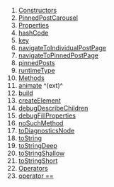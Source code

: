 1.  [Constructors](./PinnedPostCarousel-class.md)
2.  [PinnedPostCarousel](./PinnedPostCarousel/PinnedPostCarousel.md)
3.  [Properties](./PinnedPostCarousel-class.md)
4.  [hashCode](https://api.flutter.dev/flutter/widgets/Widget/hashCode.html)
5.  [key](https://api.flutter.dev/flutter/widgets/Widget/key.html)
6.  [navigateToIndividualPostPage](./PinnedPostCarousel/navigateToIndividualPostPage.md)
7.  [navigateToPinnedPostPage](./PinnedPostCarousel/navigateToPinnedPostPage.md)
8.  [pinnedPosts](./PinnedPostCarousel/pinnedPosts.md)
9.  [runtimeType](https://api.flutter.dev/flutter/dart-core/Object/runtimeType.html)
10. [Methods](./PinnedPostCarousel-class.md)
11. [animate](https://pub.dev/documentation/flutter_animate/4.5.0/flutter_animate/AnimateWidgetExtensions/animate.html)
    ^(ext)^
12. [build](./PinnedPostCarousel/build.md)
13. [createElement](https://api.flutter.dev/flutter/widgets/StatelessWidget/createElement.html)
14. [debugDescribeChildren](https://api.flutter.dev/flutter/foundation/DiagnosticableTree/debugDescribeChildren.html)
15. [debugFillProperties](https://api.flutter.dev/flutter/widgets/Widget/debugFillProperties.html)
16. [noSuchMethod](https://api.flutter.dev/flutter/dart-core/Object/noSuchMethod.html)
17. [toDiagnosticsNode](https://api.flutter.dev/flutter/foundation/DiagnosticableTree/toDiagnosticsNode.html)
18. [toString](https://api.flutter.dev/flutter/foundation/Diagnosticable/toString.html)
19. [toStringDeep](https://api.flutter.dev/flutter/foundation/DiagnosticableTree/toStringDeep.html)
20. [toStringShallow](https://api.flutter.dev/flutter/foundation/DiagnosticableTree/toStringShallow.html)
21. [toStringShort](https://api.flutter.dev/flutter/widgets/Widget/toStringShort.html)
22. [Operators](./PinnedPostCarousel-class.md)
23. [operator
    ==](https://api.flutter.dev/flutter/widgets/Widget/operator_equals.html)
